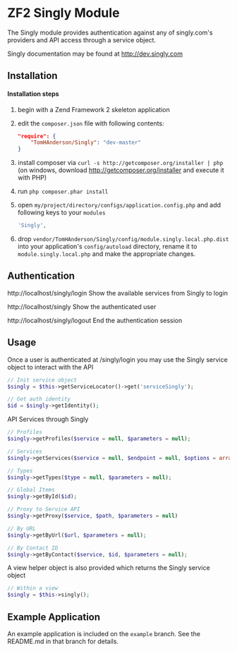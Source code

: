 ZF2 Singly Module
==========================================

The Singly module provides authentication against any of singly.com's 
providers and API access through a service object.

Singly documentation may be found at http://dev.singly.com

Installation
------------
#### Installation steps
  1. begin with a Zend Framework 2 skeleton application
  2. edit the `composer.json` file with following contents:

     ```json
     "require": {
         "TomHAnderson/Singly": "dev-master"
     }
     ```
  3. install composer via `curl -s http://getcomposer.org/installer | php` (on windows, download
     http://getcomposer.org/installer and execute it with PHP)
  4. run `php composer.phar install`
  5. open `my/project/directory/configs/application.config.php` and add following keys to your `modules`

     ```php
     'Singly',
     ```
  6. drop `vendor/TomHAnderson/Singly/config/module.singly.local.php.dist` into your application's
     `config/autoload` directory, rename it to `module.singly.local.php` and make the appropriate changes.

Authentication
--------------
http://localhost/singly/login
    Show the available services from Singly to login

http://localhost/singly
    Show the authenticated user

http://localhost/singly/logout
    End the authentication session
    
Usage
--------
Once a user is authenticated at /singly/login you may use the Singly service object to interact with the API

```php
// Init service object
$singly = $this->getServiceLocator()->get('serviceSingly');

// Get auth identity 
$id = $singly->getIdentity();
```
API Services through Singly
```php
// Profiles
$singly->getProfiles($service = null, $parameters = null);

// Services
$singly->getServices($service = null, $endpoint = null, $options = array());

// Types
$singly->getTypes($type = null, $parameters = null);

// Global Items
$singly->getById($id);

// Proxy to Service API
$singly->getProxy($service, $path, $parameters = null)

// By URL
$singly->getByUrl($url, $parameters = null);

// By Contact ID
$singly->getByContact($service, $id, $parameters = null);
```
A view helper object is also provided which returns the Singly service object
```php
// Within a view
$singly = $this->singly();
```

Example Application
-------------------
An example application is included on the ```example``` branch.  See the README.md in that branch for details.
